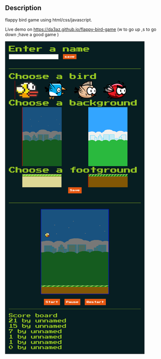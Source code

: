 
## Description
flappy bird game using html/css/javascript.
 
Live demo on https://da3az.github.io/flappy-bird-game (w to go up ,s to go down ;have a good game )

<img src="githubImg/lp.jpg"/>
